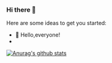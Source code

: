 ### Hi there 👋

Here are some ideas to get you started:

- 🔭  Hello,everyone!
- 


[![Anurag's github stats](https://github-readme-stats.vercel.app/api?username=weichaozhan&hide=contribs,prs,issues&hide_title=true&show_icons=true&theme=slateorange&show_owner=true&count_private=true&include_all_commits=true)](https://github.com/anuraghazra/github-readme-stats)
